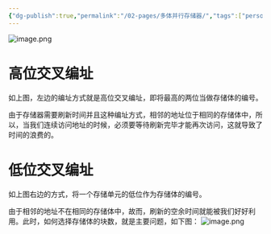 ```yaml
---
{"dg-publish":true,"permalink":"/02-pages/多体并行存储器/","tags":["personal/blog","计算机组成原理"]}
---
```



![image.png](https://yelanyanyu-img-bed.oss-cn-hangzhou.aliyuncs.com/img/blog/2024/08/20240814201745.png)

# 高位交叉编址
如上图，左边的编址方式就是高位交叉编址，即将最高的两位当做存储体的编号。

由于存储器需要刷新时间并且这种编址方式，相邻的地址位于相同的存储体中，所以，当我们连续访问地址的时候，必须要等待刷新完毕才能再次访问，这就导致了时间的浪费的。
# 低位交叉编址
如上图右边的方式，将一个存储单元的低位作为存储体的编号。

由于相邻的地址不在相同的存储体中，故而，刷新的空余时间就能被我们好好利用。此时，如何选择存储体的块数，就是主要问题，如下图：
![image.png](https://yelanyanyu-img-bed.oss-cn-hangzhou.aliyuncs.com/img/blog/2024/08/20240814202113.png)
